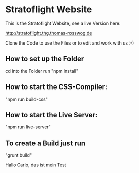 # Stratoflight Website

This is the Stratoflight Website, see a live Version here:

http://stratoflight.thg.thomas-rosswog.de

Clone the Code to use the Files or to edit and work with us :-)

## How to set up the Folder

cd into the Folder
run "npm install"

## How to start the CSS-Compiler:

"npm run build-css"

## How to start the Live Server:

"npm run live-server"

## To create a Build just run

"grunt build"


Hallo Carlo, das ist mein Test 

